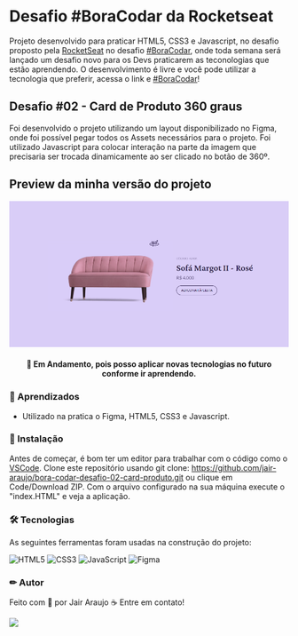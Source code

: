 # Desafio #BoraCodar da Rocketseat

Projeto desenvolvido para praticar HTML5, CSS3 e Javascript, no desafio proposto pela [RocketSeat](https://www.rocketseat.com.br/) no desafio [#BoraCodar](https://boracodar.dev/), onde toda semana será lançado um desafio novo para os Devs praticarem as teconologias que estão aprendendo. 
O desenvolvimento é livre e você pode utilizar a tecnologia que preferir, acessa o link e [#BoraCodar](https://boracodar.dev/)!

## Desafio #02 - Card de Produto 360 graus

Foi desenvolvido o projeto utilizando um layout disponibilizado no Figma, onde foi possível pegar todos os Assets necessários para o projeto.
Foi utilizado Javascript para colocar interação na parte da imagem que precisaria ser trocada dinamicamente ao ser clicado no botão de 360º.

## Preview da minha versão do projeto

<p align="center">
  <img alt="rocketpay" src="https://github.com/jair-araujo/bora-codar-desafio-02-card-produto/blob/main/assets/img/desafio-card-produto.png">
</p>

<h4 align="center"> 
🚀 Em Andamento, pois posso aplicar novas tecnologias no futuro conforme ir aprendendo.
</h4>

### 📕 Aprendizados

- Utilizado na pratica o Figma, HTML5, CSS3 e Javascript.

### 🏁 Instalação

Antes de começar, é bom ter um editor para trabalhar com o código como o [VSCode](https://code.visualstudio.com/).
Clone este repositório usando git clone: https://github.com/jair-araujo/bora-codar-desafio-02-card-produto.git ou clique em Code/Download ZIP.
Com o arquivo configurado na sua máquina execute o "index.HTML" e veja a aplicação.

### 🛠 Tecnologias

As seguintes ferramentas foram usadas na construção do projeto:

![HTML5](https://img.shields.io/badge/html5-%23E34F26.svg?style=for-the-badge&logo=html5&logoColor=white)
![CSS3](https://img.shields.io/badge/css3-%231572B6.svg?style=for-the-badge&logo=css3&logoColor=white)
![JavaScript](https://img.shields.io/badge/javascript-%23323330.svg?style=for-the-badge&logo=javascript&logoColor=%23F7DF1E)
![Figma](https://img.shields.io/badge/figma-%23F24E1E.svg?style=for-the-badge&logo=figma&logoColor=white)

### ✏ Autor

Feito com 💜 por Jair Araujo ☕ Entre em contato!

[<img src="https://img.shields.io/badge/linkedin-%230077B5.svg?&style=for-the-badge&logo=linkedin&logoColor=white" />](https://www.linkedin.com/in/jairaraujo/)
